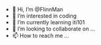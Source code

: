 - 👋 Hi, I’m @FlinnMan
- 👀 I’m interested in coding
- 🌱 I’m currently learning iti101
- 💞️ I’m looking to collaborate on ...
- 📫 How to reach me ...

<!---
FlinnMan/FlinnMan is a ✨ special ✨ repository because its `README.md` (this file) appears on your GitHub profile.
You can click the Preview link to take a look at your changes.
--->
